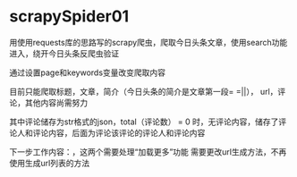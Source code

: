 ﻿# scrapySpider01


用使用requests库的思路写的scrapy爬虫，爬取今日头条文章，使用search功能进入，绕开今日头条反爬虫验证

通过设置page和keywords变量改变爬取内容

目前只能爬取标题，文章，简介（今日头条的简介是文章第一段= =||）， url，评论，其他内容尚需努力

其中评论储存为str格式的json，total（评论数） = 0 时，无评论内容，储存了评论人和评论内容，后面为评论该评论的评论人和评论内容

下一步工作内容：，这两个需要处理“加载更多”功能
                需要更改url生成方法，不再使用生成url列表的方法
